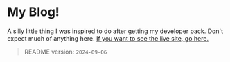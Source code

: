 # My Blog!

A silly little thing I was inspired to do after getting my developer pack.
Don't expect much of anything here.
[If you want to see the live site, go here.](https://blog.shibedev12.tech)

> README version: `2024-09-06`
